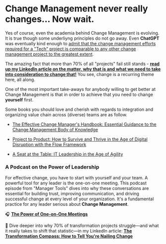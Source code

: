 # Change Management never really changes... Now wait.

Yes of course, even the academia behind Change Management is evolving. It is true though some underliyng principles do not go away. Even **ChatGPT** was eventually kind enough to [admit that the change management efforts required for a "Tech" project is comparable to any other change management project to the greatest extent](https://www.linkedin.com/posts/mbrueckner_chatgpt-on-change-management-and-why-do-not-activity-7028610804652371968-3gok).

The amazing fact that more than 70% of all "projects" fail still stands - [**read up my LinkedIn article on the matter, why that is and what we need to take into consideration to change that!**](https://www.linkedin.com/pulse/transformation-compass-how-tell-youre-nailing-mohammed-brueckner)
You see, change is a recurring theme here, all along.

One of the most important take-aways for anybody willing to get better at Change Management is that in order to achieve that you need to change **yourself** first.

Some books you should love and cherish with regards to integration and organizing value chain across (diverse) teams are as follow.

* [The Effective Change Manager's Handbook: Essential Guidance to the Change Management Body of Knowledge](https://amzn.to/3YTHj2W)

* [Project to Product: How to Survive and Thrive in the Age of Digital Disruption with the Flow Framework](https://amzn.to/3XDvTz7)

* [A Seat at the Table: IT Leadership in the Age of Agility](https://amzn.to/3lLz0I8)

### A Podcast on the Power of Leadership

For effective change, you have to start with yourself and your team. A powerful tool for any leader is the one-on-one meeting. This podcast episode from "Manager Tools" dives into why these conversations are essential for building trust, improving communication, and driving successful change at every level of your organization. It's a fundamental practice for any leader serious about **Change Management**.

🎧 [**The Power of One-on-One Meetings**](https://open.spotify.com/episode/5GPzIee2Q0PREXjGSt83tg?si=h1KW5uA1QK-iUPU-bmqfjg)

📌 Dive deeper into why 70% of transformation projects struggle—and what it really takes to shift that statistic—in my LinkedIn article: [**The Transformation Compass: How to Tell You're Nailing Change**](https://www.linkedin.com/pulse/transformation-compass-how-tell-youre-nailing-mohammed-brueckner)
